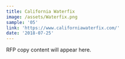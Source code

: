 ```yaml
---
title: California Waterfix
image: /assets/Waterfix.png
sample: '05'
link: 'https://www.californiawaterfix.com/'
date: '2018-07-25'
---
```

RFP copy content will appear here.
